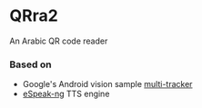 # QRra2
An Arabic QR code reader

### Based on
- Google's Android vision sample [multi-tracker](https://github.com/googlesamples/android-vision/tree/master/visionSamples/multi-tracker)
- [eSpeak-ng](https://github.com/espeak-ng/espeak-ng) TTS engine
